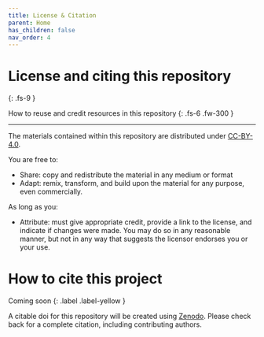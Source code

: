 ```yaml
---
title: License & Citation
parent: Home
has_children: false
nav_order: 4
---
```


# License and citing this repository
{: .fs-9 }

How to reuse and credit resources in this repository
{: .fs-6 .fw-300 }

---

The materials contained within this repository are distributed under [CC-BY-4.0](https://creativecommons.org/licenses/by/4.0/legalcode).

You are free to:
- Share: copy and redistribute the material in any medium or format
- Adapt: remix, transform, and build upon the material for any purpose, even commercially.

As long as you:
- Attribute:  must give appropriate credit, provide a link to the license, and indicate if changes were made. You may do so in any reasonable manner, but not in any way that suggests the licensor endorses you or your use.

# How to cite this project

Coming soon
{: .label .label-yellow }

A citable doi for this repository will be created using [Zenodo](https://zenodo.org). Please check back for a complete citation, including contributing authors.
